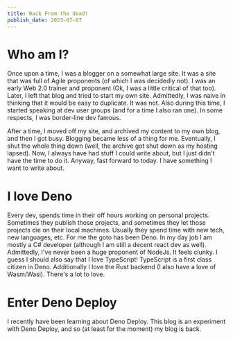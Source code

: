 ```yaml
---
title: Back From the dead!
publish_date: 2023-07-07
---
```


# Who am I?

Once upon a time, I was a blogger on a somewhat large site. It was a site that was full of Agile proponents (of which I was decidedly not). I was an early Web 2.0 trainer and proponent (Ok, I was a little critical of that too). Later, I left that blog and tried to start my own site. Admittedly, I was naive in thinking that it would be easy to duplicate. It was not. Also during this time, I started speaking at dev user groups (and for a time I also ran one). In some respects, I was border-line dev famous.

After a time, I moved off my site, and archived my content to my own blog, and then I got busy. Blogging became less of a thing for me. Eventually, I shut the whole thing down (well, the archive got shut down as my hosting lapsed). Now, I always have had stuff I could write about, but I just didn't have the time to do it. Anyway, fast forward to today. I have something I want to write about.

# I love Deno

Every dev, spends time in their off hours working on personal projects. Sometimes they publish those projects, and sometimes they let those projects die on their local machines. Usually they spend time with new tech, new languages, etc. For me the goto has been Deno. In my day job I am mostly a C# developer (although I am still a decent react dev as well). Admittedly, I've never been a huge proponent of NodeJs. It feels clunky. I guess I should also say that I love TypeScript! TypeScript is a first class citizen in Deno. Additionally I love the Rust backend (I also have a love of Wasm/Wasi). There's a lot to love.

# Enter Deno Deploy

I recently have been learning about Deno Deploy. This blog is an experiment with Deno Deploy, and so (at least for the moment) my blog is back.